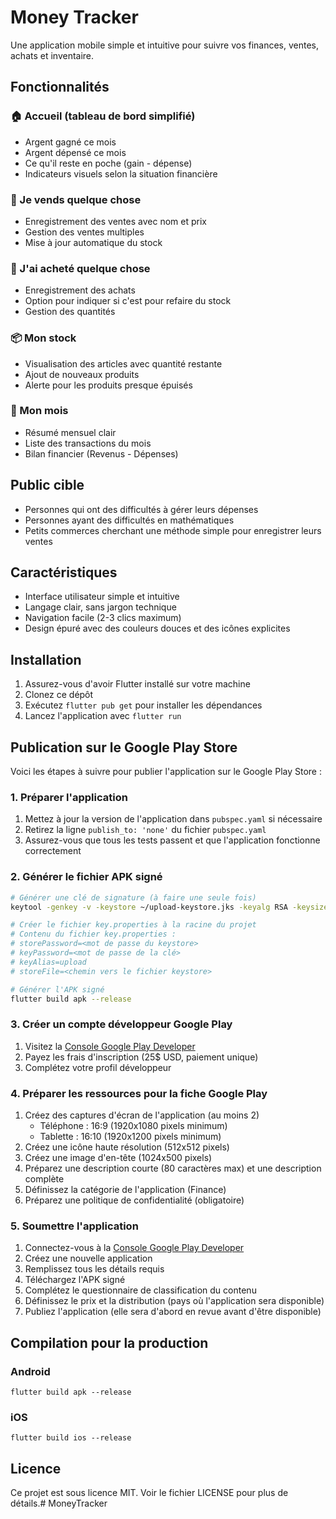 # Money Tracker

Une application mobile simple et intuitive pour suivre vos finances, ventes, achats et inventaire.

## Fonctionnalités

### 🏠 Accueil (tableau de bord simplifié)
- Argent gagné ce mois
- Argent dépensé ce mois
- Ce qu'il reste en poche (gain - dépense)
- Indicateurs visuels selon la situation financière

### 💸 Je vends quelque chose
- Enregistrement des ventes avec nom et prix
- Gestion des ventes multiples
- Mise à jour automatique du stock

### 🛒 J'ai acheté quelque chose
- Enregistrement des achats
- Option pour indiquer si c'est pour refaire du stock
- Gestion des quantités

### 📦 Mon stock
- Visualisation des articles avec quantité restante
- Ajout de nouveaux produits
- Alerte pour les produits presque épuisés

### 📅 Mon mois
- Résumé mensuel clair
- Liste des transactions du mois
- Bilan financier (Revenus - Dépenses)

## Public cible

- Personnes qui ont des difficultés à gérer leurs dépenses
- Personnes ayant des difficultés en mathématiques
- Petits commerces cherchant une méthode simple pour enregistrer leurs ventes

## Caractéristiques

- Interface utilisateur simple et intuitive
- Langage clair, sans jargon technique
- Navigation facile (2-3 clics maximum)
- Design épuré avec des couleurs douces et des icônes explicites

## Installation

1. Assurez-vous d'avoir Flutter installé sur votre machine
2. Clonez ce dépôt
3. Exécutez `flutter pub get` pour installer les dépendances
4. Lancez l'application avec `flutter run`

## Publication sur le Google Play Store

Voici les étapes à suivre pour publier l'application sur le Google Play Store :

### 1. Préparer l'application

1. Mettez à jour la version de l'application dans `pubspec.yaml` si nécessaire
2. Retirez la ligne `publish_to: 'none'` du fichier `pubspec.yaml`
3. Assurez-vous que tous les tests passent et que l'application fonctionne correctement

### 2. Générer le fichier APK signé

```bash
# Générer une clé de signature (à faire une seule fois)
keytool -genkey -v -keystore ~/upload-keystore.jks -keyalg RSA -keysize 2048 -validity 10000 -alias upload

# Créer le fichier key.properties à la racine du projet
# Contenu du fichier key.properties :
# storePassword=<mot de passe du keystore>
# keyPassword=<mot de passe de la clé>
# keyAlias=upload
# storeFile=<chemin vers le fichier keystore>

# Générer l'APK signé
flutter build apk --release
```

### 3. Créer un compte développeur Google Play

1. Visitez la [Console Google Play Developer](https://play.google.com/console/signup)
2. Payez les frais d'inscription (25$ USD, paiement unique)
3. Complétez votre profil développeur

### 4. Préparer les ressources pour la fiche Google Play

1. Créez des captures d'écran de l'application (au moins 2)
   - Téléphone : 16:9 (1920x1080 pixels minimum)
   - Tablette : 16:10 (1920x1200 pixels minimum)
2. Créez une icône haute résolution (512x512 pixels)
3. Créez une image d'en-tête (1024x500 pixels)
4. Préparez une description courte (80 caractères max) et une description complète
5. Définissez la catégorie de l'application (Finance)
6. Préparez une politique de confidentialité (obligatoire)

### 5. Soumettre l'application

1. Connectez-vous à la [Console Google Play Developer](https://play.google.com/console)
2. Créez une nouvelle application
3. Remplissez tous les détails requis
4. Téléchargez l'APK signé
5. Complétez le questionnaire de classification du contenu
6. Définissez le prix et la distribution (pays où l'application sera disponible)
7. Publiez l'application (elle sera d'abord en revue avant d'être disponible)

## Compilation pour la production

### Android
```
flutter build apk --release
```

### iOS
```
flutter build ios --release
```

## Licence

Ce projet est sous licence MIT. Voir le fichier LICENSE pour plus de détails.# MoneyTracker
